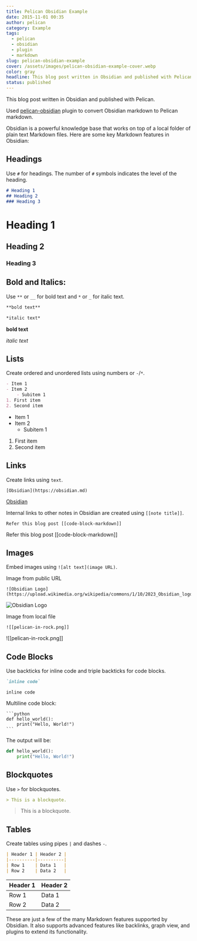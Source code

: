 ```yaml
---
title: Pelican Obsidian Example
date: 2015-11-01 00:35
author: pelican
category: Example
tags:
  - pelican
  - obsidian
  - plugin
  - markdown
slug: pelican-obsidian-example
cover: /assets/images/pelican-obsidian-example-cover.webp
color: gray
headline: This blog post written in Obsidian and published with Pelican
status: published
---
```


This blog post written in Obsidian and published with Pelican.

Used [pelican-obsidian](https://github.com/jonathan-s/pelican-obsidian) plugin to convert Obsidian markdown to Pelican markdown.

Obsidian is a powerful knowledge base that works on top of a local folder of plain text Markdown files. Here are some key Markdown features in Obsidian:

## Headings

Use `#` for headings. The number of `#` symbols indicates the level of the heading.

```md
# Heading 1
## Heading 2
### Heading 3
```
# Heading 1
## Heading 2
### Heading 3

## Bold and Italics:

Use `**` or `__` for bold text and `*` or `_` for italic text.

```md
**bold text**

*italic text*
```

**bold text**

*italic text*

## Lists

Create ordered and unordered lists using numbers or `-`/`*`.

```md
- Item 1
- Item 2
    - Subitem 1
1. First item
2. Second item
```

- Item 1
- Item 2
    - Subitem 1
1. First item
2. Second item

## Links

Create links using `text`.

```
[Obsidian](https://obsidian.md)
```
[Obsidian](https://obsidian.md)

Internal links to other notes in Obsidian are created using `[[note title]]`.

```
Refer this blog post [[code-block-markdown]]
```

Refer this blog post [[code-block-markdown]]


## Images

Embed images using `![alt text](image URL)`.

Image from public URL

```
![Obsidian Logo](https://upload.wikimedia.org/wikipedia/commons/1/10/2023_Obsidian_logo.svg)
```

![Obsidian Logo](https://upload.wikimedia.org/wikipedia/commons/1/10/2023_Obsidian_logo.svg)


Image from local file

```
![[pelican-in-rock.png]]
```

![[pelican-in-rock.png]]

## Code Blocks

Use backticks for inline code and triple backticks for code blocks.

```md
`inline code`
```

`inline code`

Multiline code block:

````
```python
def hello_world():
    print("Hello, World!")
```
````

The output will be:

```python
def hello_world():
    print("Hello, World!")
```

## Blockquotes

Use `>` for blockquotes.

```md
> This is a blockquote.
```

> This is a blockquote.

## Tables

Create tables using pipes `|` and dashes `-`.

```md
| Header 1 | Header 2 |
|----------|----------|
| Row 1    | Data 1   |
| Row 2    | Data 2   |
```

| Header 1 | Header 2 |
|----------|----------|
| Row 1    | Data 1   |
| Row 2    | Data 2   |

These are just a few of the many Markdown features supported by Obsidian. It also supports advanced features like backlinks, graph view, and plugins to extend its functionality.
